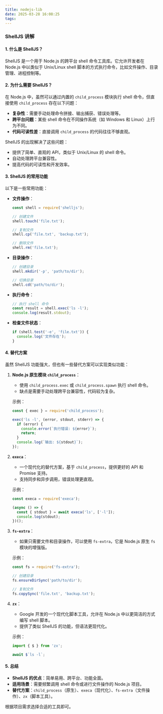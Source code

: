 ```yaml
---
title: nodejs-lib
date: 2025-03-28 16:08:25
tags:
---
```

### ShellJS 讲解

#### 1. **什么是 ShellJS？**
ShellJS 是一个用于 Node.js 的跨平台 shell 命令工具库。它允许开发者在 Node.js 中以类似于 Unix/Linux shell 脚本的方式执行命令，比如文件操作、目录管理、进程控制等。

#### 2. **为什么需要 ShellJS？**
在 Node.js 中，虽然可以通过内置的 `child_process` 模块执行 shell 命令，但直接使用 `child_process` 存在以下问题：
- **复杂性**：需要手动处理命令拼接、输出捕获、错误处理等。
- **跨平台问题**：某些 shell 命令在不同操作系统（如 Windows 和 Linux）上行为不同。
- **代码可读性差**：直接调用 `child_process` 的代码往往不够直观。

ShellJS 的出现解决了这些问题：
- 提供了简单、直观的 API，类似于 Unix/Linux 的 shell 命令。
- 自动处理跨平台兼容性。
- 提高代码的可读性和开发效率。

#### 3. **ShellJS 的常用功能**
以下是一些常用功能：
- **文件操作**：
  ```javascript
  const shell = require('shelljs');

  // 创建文件
  shell.touch('file.txt');

  // 复制文件
  shell.cp('file.txt', 'backup.txt');

  // 删除文件
  shell.rm('file.txt');
  ```

- **目录操作**：
  ```javascript
  // 创建目录
  shell.mkdir('-p', 'path/to/dir');

  // 切换目录
  shell.cd('path/to/dir');
  ```

- **执行命令**：
  ```javascript
  // 执行 shell 命令
  const result = shell.exec('ls -l');
  console.log(result.stdout);
  ```

- **检查文件状态**：
  ```javascript
  if (shell.test('-e', 'file.txt')) {
    console.log('文件存在');
  }
  ```

#### 4. **替代方案**
虽然 ShellJS 功能强大，但也有一些替代方案可以实现类似功能：

1. **Node.js 原生模块 `child_process`**：
   - 使用 `child_process.exec` 或 `child_process.spawn` 执行 shell 命令。
   - 缺点是需要手动处理跨平台兼容性，代码较为复杂。

   示例：
   ```javascript
   const { exec } = require('child_process');

   exec('ls -l', (error, stdout, stderr) => {
     if (error) {
       console.error(`执行错误: ${error}`);
       return;
     }
     console.log(`输出: ${stdout}`);
   });
   ```

2. **`execa`**：
   - 一个现代化的替代方案，基于 `child_process`，提供更好的 API 和 Promise 支持。
   - 支持同步和异步调用，错误处理更直观。

   示例：
   ```javascript
   const execa = require('execa');

   (async () => {
     const { stdout } = await execa('ls', ['-l']);
     console.log(stdout);
   })();
   ```

3. **`fs-extra`**：
   - 如果只需要文件和目录操作，可以使用 `fs-extra`，它是 Node.js 原生 `fs` 模块的增强版。

   示例：
   ```javascript
   const fs = require('fs-extra');

   // 创建目录
   fs.ensureDirSync('path/to/dir');

   // 复制文件
   fs.copySync('file.txt', 'backup.txt');
   ```

4. **`zx`**：
   - Google 开发的一个现代化脚本工具，允许在 Node.js 中以更简洁的方式编写 shell 脚本。
   - 提供了类似 ShellJS 的功能，但语法更现代化。

   示例：
   ```javascript
   import { $ } from 'zx';

   await $`ls -l`;
   ```

#### 5. **总结**
- **ShellJS 的优点**：简单易用、跨平台、功能全面。
- **适用场景**：需要频繁调用 shell 命令或进行文件操作的 Node.js 项目。
- **替代方案**：`child_process`（原生）、`execa`（现代化）、`fs-extra`（文件操作）、`zx`（脚本工具）。

根据项目需求选择合适的工具即可。